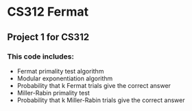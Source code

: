 # CS312 Fermat

## Project 1 for CS312

### This code includes:
<ul>
        <li>Fermat primality test algorithm</li>
        <li>Modular exponentiation algorithm</li>
        <li>Probability that k Fermat trials give the correct answer</li>
        <li>Miller-Rabin primality test</li>
        <li>Probability that k Miller-Rabin trials give the correct answer</li>
</ul>